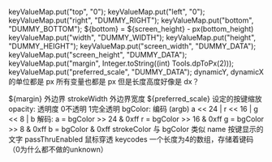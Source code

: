 keyValueMap.put("top", "0");
keyValueMap.put("left", "0");
keyValueMap.put("right", "DUMMY_RIGHT");
keyValueMap.put("bottom", "DUMMY_BOTTOM");
${bottom} = ${screen_height} - px(bottom_height)
keyValueMap.put("width", "DUMMY_WIDTH");
keyValueMap.put("height", "DUMMY_HEIGHT");
keyValueMap.put("screen_width", "DUMMY_DATA");
keyValueMap.put("screen_height", "DUMMY_DATA");
keyValueMap.put("margin", Integer.toString((int) Tools.dpToPx(2)));
keyValueMap.put("preferred_scale", "DUMMY_DATA");
dynamicY, dynamicX 的单位都是 px
所有变量也都是 px
但是长度高度好像是 dx？

${margin} 外边界
strokeWidth 外边界宽度
${preferred_scale} 设定的按键缩放
opacity: 透明度 0不透明 1完全透明
bgColor: 
编码 (argb) a << 24 | r << 16 | g << 8 | b
解码:
   a = bgColor >> 24 & 0xff
   r = bgColor >> 16 & 0xff
   g = bgColor >> 8 & 0xff
   b = bgColor & 0xff
strokeColor 与 bgColor 类似
name 按键显示的文字
passThruEnabled 鼠标穿透
keycodes 一个长度为4的数组，存储着键码（0为什么都不做的unknown）
